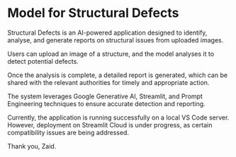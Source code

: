 # Model for Structural Defects

Structural Defects is an AI-powered application designed to identify, analyse, and generate reports on structural issues from uploaded images.

Users can upload an image of a structure, and the model analyses it to detect potential defects.

Once the analysis is complete, a detailed report is generated, which can be shared with the relevant authorities for timely and appropriate action.

The system leverages Google Generative AI, Streamlit, and Prompt Engineering techniques to ensure accurate detection and reporting.

Currently, the application is running successfully on a local VS Code server. However, deployment on Streamlit Cloud is under progress, as certain compatibility issues are being addressed.

Thank you, Zaid.
